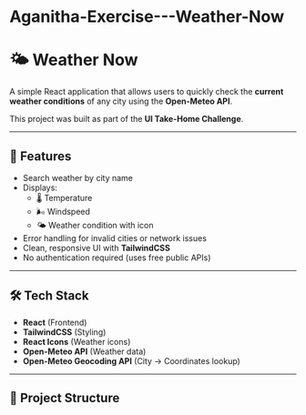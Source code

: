 # Aganitha-Exercise---Weather-Now

# 🌤️ Weather Now  

A simple React application that allows users to quickly check the **current weather conditions** of any city using the **Open-Meteo API**.  

This project was built as part of the **UI Take-Home Challenge**.  

---

## 🚀 Features  
- Search weather by city name  
- Displays:  
  - 🌡️ Temperature  
  - 🌬️ Windspeed  
  - 🌤️ Weather condition with icon  
- Error handling for invalid cities or network issues  
- Clean, responsive UI with **TailwindCSS**  
- No authentication required (uses free public APIs)  

---

## 🛠️ Tech Stack  
- **React** (Frontend)  
- **TailwindCSS** (Styling)  
- **React Icons** (Weather icons)  
- **Open-Meteo API** (Weather data)  
- **Open-Meteo Geocoding API** (City → Coordinates lookup)  

---

## 📂 Project Structure  

